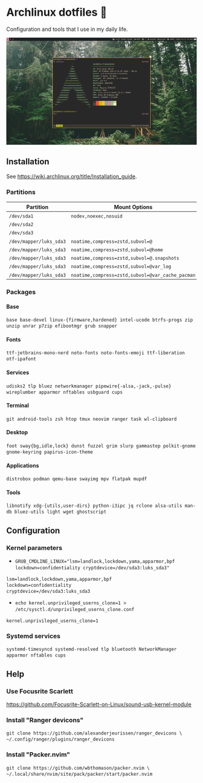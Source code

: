 # Archlinux dotfiles 🐧

Configuration and tools that I use in my daily life.

![](./src/screenshot.jpg)

## Installation
See https://wiki.archlinux.org/title/Installation_guide.

### Partitions
| Partition               | Mount Options                                   | Filesystem     | Mount Point         |
|-------------------------|-------------------------------------------------|----------------|---------------------|
| `/dev/sda1`             |`nodev,noexec,nosuid`                            | FAT-32         | `/boot`             |
| `/dev/sda2`             |                                                 | Swap           | [SWAP]              |
| `/dev/sda3`             |                                                 | Luks2          |                     |
| `/dev/mapper/luks_sda3` |`noatime,compress=zstd,subvol=@`                 | Btrfs          | `/`                 |
| `/dev/mapper/luks_sda3` |`noatime,compress=zstd,subvol=@home`             | Btrfs          | `/home`             |
| `/dev/mapper/luks_sda3` |`noatime,compress=zstd,subvol=@.snapshots`       | Btrfs          | `/.snapshots`       |
| `/dev/mapper/luks_sda3` |`noatime,compress=zstd,subvol=@var_log`          | Btrfs          | `/var/log`          |
| `/dev/mapper/luks_sda3` |`noatime,compress=zstd,subvol=@var_cache_pacman` | Btrfs          | `/var/cache/pacman` |

### Packages
#### Base
```
base base-devel linux-{firmware,hardened} intel-ucode btrfs-progs zip unzip unrar p7zip efibootmgr grub snapper
```

#### Fonts
```
ttf-jetbrains-mono-nerd noto-fonts noto-fonts-emoji ttf-liberation otf-ipafont
```

#### Services
```
udisks2 tlp bluez networkmanager pipewire{-alsa,-jack,-pulse} wireplumber apparmor nftables usbguard cups
```

#### Terminal
```
git android-tools zsh htop tmux neovim ranger task wl-clipboard
```

#### Desktop
```
foot sway{bg,idle,lock} dunst fuzzel grim slurp gammastep polkit-gnome gnome-keyring papirus-icon-theme
```

#### Applications
```
distrobox podman qemu-base swayimg mpv flatpak mupdf
```

#### Tools
```
libnotify xdg-{utils,user-dirs} python-i3ipc jq rclone alsa-utils man-db bluez-utils light wget ghostscript
```

## Configuration
### Kernel parameters
- `GRUB_CMDLINE_LINUX="lsm=landlock,lockdown,yama,apparmor,bpf lockdown=confidentiality cryptdevice=/dev/sda3:luks_sda3"`
```
lsm=landlock,lockdown,yama,apparmor,bpf
lockdown=confidentiality
cryptdevice=/dev/sda3:luks_sda3
```

- `echo kernel.unprivileged_userns_clone=1 > /etc/sysctl.d/unprivileged_userns_clone.conf`
```
kernel.unprivileged_userns_clone=1
```

### Systemd services
```
systemd-timesyncd systemd-resolved tlp bluetooth NetworkManager apparmor nftables cups
```

## Help
### Use Focusrite Scarlett
https://github.com/Focusrite-Scarlett-on-Linux/sound-usb-kernel-module

### Install "Ranger devicons"
```
git clone https://github.com/alexanderjeurissen/ranger_devicons \
~/.config/ranger/plugins/ranger_devicons
```

### Install "Packer.nvim"
```
git clone https://github.com/wbthomason/packer.nvim \
~/.local/share/nvim/site/pack/packer/start/packer.nvim
```
